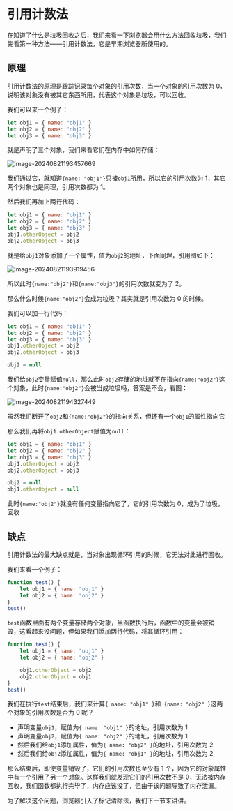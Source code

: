 # 引用计数法

在知道了什么是垃圾回收之后，我们来看一下浏览器会用什么方法回收垃圾，我们先看第一种方法——引用计数法，它是早期浏览器所使用的。

## 原理

引用计数法的原理是跟踪记录每个对象的引用次数，当一个对象的引用次数为 0，说明该对象没有被其它东西所用，代表这个对象是垃圾，可以回收。

我们可以来一个例子：

```js
let obj1 = { name: "obj1" }
let obj2 = { name: "obj2" }
let obj3 = { name: "obj3" }
```

就是声明了三个对象，我们来看它们在内存中如何存储：

![image-20240821193457669](https://chen-1320883525.cos.ap-chengdu.myqcloud.com/img/image-20240821193457669.png)

我们通过它，就知道`{name: "obj1"}`只被`obj1`所用，所以它的引用次数为 1，其它两个对象也是同理，引用次数都为 1。

然后我们再加上两行代码：

```js
let obj1 = { name: "obj1" }
let obj2 = { name: "obj2" }
let obj3 = { name: "obj3" }
obj1.otherObject = obj2
obj2.otherObject = obj3
```

就是给`obj1`对象添加了一个属性，值为`obj2`的地址，下面同理，引用图如下：

![image-20240821193919456](https://chen-1320883525.cos.ap-chengdu.myqcloud.com/img/image-20240821193919456.png)

所以此时`{name:"obj2"}`和`{name:"obj3"}`的引用次数就变为了 2。

那么什么时候`{name:"obj2"}`会成为垃圾？其实就是引用次数为 0 的时候。

我们可以加一行代码：

```js
let obj1 = { name: "obj1" }
let obj2 = { name: "obj2" }
let obj3 = { name: "obj3" }
obj1.otherObject = obj2
obj2.otherObject = obj3

obj2 = null
```

我们给`obj2`变量赋值`null`，那么此时`obj2`存储的地址就不在指向`{name:"obj2"}`这个对象，此时`{name:"obj2"}`会被当成垃圾吗，答案是不会，看图：

![image-20240821194327449](https://chen-1320883525.cos.ap-chengdu.myqcloud.com/img/image-20240821194327449.png)

虽然我们断开了`obj2`和`{name:"obj2"}`的指向关系，但还有一个`obj1`的属性指向它

那么我们再将`obj1.otherObject`赋值为`null`：

```js
let obj1 = { name: "obj1" }
let obj2 = { name: "obj2" }
let obj3 = { name: "obj3" }
obj1.otherObject = obj2
obj2.otherObject = obj3

obj2 = null
obj1.otherObject = null
```

此时`{name:"obj2"}`就没有任何变量指向它了，它的引用次数为 0，成为了垃圾，回收

## 缺点

引用计数法的最大缺点就是，当对象出现循环引用的时候，它无法对此进行回收。

我们来看一个例子：

```js
function test() {
	let obj1 = { name: "obj1" }
	let obj2 = { name: "obj2" }
}
test()
```

`test`函数里面有两个变量存储两个对象，当函数执行后，函数中的变量会被销毁，这看起来没问题，但如果我们添加两行代码，将其循环引用：

```js
function test() {
	let obj1 = { name: "obj1" }
	let obj2 = { name: "obj2" }

	obj1.otherObject = obj2
	obj2.otherObject = obj1
}
test()
```

我们在执行`test`结束后，我们来计算`{ name: "obj1" }`和` {name: "obj2" }`这两个对象的引用次数是否为 0 呢？

- 声明变量`obj1`，赋值为`{ name: "obj1" }`的地址，引用次数为 1
- 声明变量`obj2`，赋值为`{ name: "obj2" }`的地址，引用次数为 1
- 然后我们给`obj1`添加属性，值为`{ name: "obj2" }`的地址，引用次数为 2
- 然后我们给`obj2`添加属性，值为`{ name: "obj1" }`的地址，引用次数为 2

那么结束后，即使变量销毁了，它们的引用次数也至少有 1 个，因为它的对象属性中有一个引用了另一个对象。这样我们就发现它们的引用次数不是 0，无法被内存回收，我们函数都执行完毕了，内存应该没了，但由于该问题导致了内存泄漏。

为了解决这个问题，浏览器引入了标记清除法，我们下一节来讲讲。
